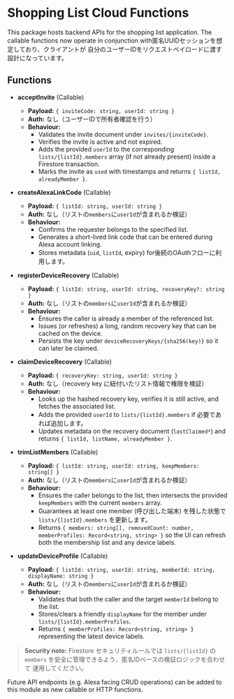 # Shopping List Cloud Functions

This package hosts backend APIs for the shopping list application. The callable
functions now operate in conjunction with匿名UUIDセッションを想定しており、クライアントが
自分のユーザーIDをリクエストペイロードに渡す設計になっています。

## Functions

- **acceptInvite** (Callable)
  - **Payload:** `{ inviteCode: string, userId: string }`
  - **Auth:** なし（ユーザーIDで所有者確認を行う）
  - **Behaviour:**
    - Validates the invite document under `invites/{inviteCode}`.
    - Verifies the invite is active and not expired.
    - Adds the provided `userId` to the corresponding `lists/{listId}.members` array
      (if not already present) inside a Firestore transaction.
    - Marks the invite as `used` with timestamps and returns `{ listId,
      alreadyMember }`.

- **createAlexaLinkCode** (Callable)
  - **Payload:** `{ listId: string, userId: string }`
  - **Auth:** なし（リストの`members`に`userId`が含まれるか検証）
  - **Behaviour:**
    - Confirms the requester belongs to the specified list.
    - Generates a short-lived link code that can be entered during Alexa account linking.
    - Stores metadata (`uid`, `listId`, expiry) for後続のOAuthフローに利用します。

- **registerDeviceRecovery** (Callable)
  - **Payload:** `{ listId: string, userId: string, recoveryKey?: string }`
  - **Auth:** なし（リストの`members`に`userId`が含まれるか検証）
  - **Behaviour:**
    - Ensures the caller is already a member of the referenced list.
    - Issues (or refreshes) a long, random recovery key that can be cached on the device.
    - Persists the key under `deviceRecoveryKeys/{sha256(key)}` so it can later be claimed.

- **claimDeviceRecovery** (Callable)
  - **Payload:** `{ recoveryKey: string, userId: string }`
  - **Auth:** なし（recovery key に紐付いたリスト情報で権限を検証）
  - **Behaviour:**
    - Looks up the hashed recovery key, verifies it is still active, and fetches the associated list.
    - Adds the provided `userId` to `lists/{listId}.members` if 必要であれば追加します。
    - Updates metadata on the recovery document (`lastClaimed*`) and returns `{ listId, listName, alreadyMember }`.

- **trimListMembers** (Callable)
  - **Payload:** `{ listId: string, userId: string, keepMembers: string[] }`
  - **Auth:** なし（リストの`members`に`userId`が含まれるか検証）
  - **Behaviour:**
    - Ensures the caller belongs to the list, then intersects the provided `keepMembers` with the current `members` array.
    - Guarantees at least one member (呼び出した端末) を残した状態で `lists/{listId}.members` を更新します。
    - Returns `{ members: string[], removedCount: number, memberProfiles: Record<string, string> }` so the UI can refresh both the membership list and any device labels.

- **updateDeviceProfile** (Callable)
  - **Payload:** `{ listId: string, userId: string, memberId: string, displayName: string }`
  - **Auth:** なし（リストの`members`に`userId`が含まれるか検証）
  - **Behaviour:**
    - Validates that both the caller and the target `memberId` belong to the list.
    - Stores/clears a friendly `displayName` for the member under `lists/{listId}.memberProfiles`.
    - Returns `{ memberProfiles: Record<string, string> }` representing the latest device labels.

> **Security note:** Firestore セキュリティルールでは `lists/{listId}` の
> `members` を安全に管理できるよう、匿名IDベースの検証ロジックを合わせて
> 運用してください。

Future API endpoints (e.g. Alexa facing CRUD operations) can be added to this
module as new callable or HTTP functions.
